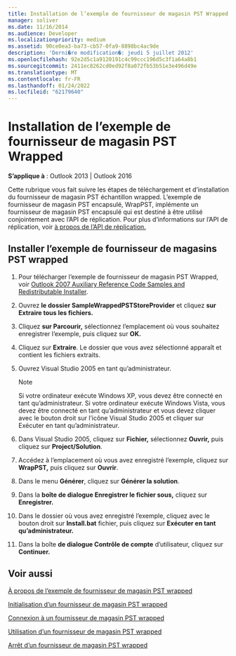 ```yaml
---
title: Installation de l’exemple de fournisseur de magasin PST Wrapped
manager: soliver
ms.date: 11/16/2014
ms.audience: Developer
ms.localizationpriority: medium
ms.assetid: 90ce0ea3-ba73-cb57-0fa9-8898bc4ac9de
description: 'Derni�re modification�: jeudi 5 juillet 2012'
ms.openlocfilehash: 92e2d5c1a9120191c4c99ccc196d5c3f1a64a8b1
ms.sourcegitcommit: 2411ec8262cd0ed92f8a072fb53b51e3e496d49e
ms.translationtype: MT
ms.contentlocale: fr-FR
ms.lasthandoff: 01/24/2022
ms.locfileid: "62179640"
---
```

# <a name="installing-the-sample-wrapped-pst-store-provider"></a>Installation de l’exemple de fournisseur de magasin PST Wrapped

  
  
**S’applique à** : Outlook 2013 | Outlook 2016 
  
Cette rubrique vous fait suivre les étapes de téléchargement et d’installation du fournisseur de magasin PST échantillon wrapped. L’exemple de fournisseur de magasin PST encapsulé, WrapPST, implémente un fournisseur de magasin PST encapsulé qui est destiné à être utilisé conjointement avec l’API de réplication. Pour plus d’informations sur l’API de réplication, voir [à propos de l’API de réplication.](about-the-replication-api.md)
  
## <a name="install-the-sample-wrapped-pst-store-provider"></a>Installer l’exemple de fournisseur de magasins PST wrapped

1. Pour télécharger l’exemple de fournisseur de magasin PST Wrapped, voir [Outlook 2007 Auxiliary Reference Code Samples and Redistributable Installer](https://www.microsoft.com/download/details.aspx?id=24102).
    
2. Ouvrez **le dossier SampleWrappedPSTStoreProvider** et cliquez **sur Extraire tous les fichiers.**
    
3. Cliquez **sur Parcourir,** sélectionnez l’emplacement où vous souhaitez enregistrer l’exemple, puis cliquez sur **OK.**
    
4. Cliquez sur **Extraire**.  Le dossier que vous avez sélectionné apparaît et contient les fichiers extraits.
    
5. Ouvrez Visual Studio 2005 en tant qu’administrateur.
    
    > [!NOTE]
    > Si votre ordinateur exécute Windows XP, vous devez être connecté en tant qu’administrateur. Si votre ordinateur exécute Windows Vista, vous devez être connecté en tant qu’administrateur et vous devez cliquer avec le bouton droit sur l’icône Visual Studio 2005 et cliquer sur Exécuter en tant qu’administrateur. 
  
6. Dans Visual Studio 2005, cliquez sur **Fichier,** sélectionnez **Ouvrir,** puis cliquez sur **Project/Solution**.
    
7. Accédez à l’emplacement où vous avez enregistré l’exemple, cliquez sur **WrapPST,** puis cliquez sur **Ouvrir**.
    
8. Dans le menu **Générer**, cliquez sur **Générer la solution**.
    
9. Dans la **boîte de dialogue Enregistrer le fichier sous,** cliquez sur **Enregistrer.**
    
10. Dans le dossier où vous avez enregistré l’exemple, cliquez avec le bouton droit sur **Install.bat** fichier, puis cliquez sur **Exécuter en tant qu’administrateur.**
    
11. Dans la boîte **de dialogue Contrôle de compte** d’utilisateur, cliquez sur **Continuer.**
    
## <a name="see-also"></a>Voir aussi



[À propos de l’exemple de fournisseur de magasin PST wrapped](about-the-sample-wrapped-pst-store-provider.md)
  
[Initialisation d’un fournisseur de magasin PST wrapped](initializing-a-wrapped-pst-store-provider.md)
  
[Connexion à un fournisseur de magasin PST wrapped](logging-on-to-a-wrapped-pst-store-provider.md)
  
[Utilisation d’un fournisseur de magasin PST wrapped](using-a-wrapped-pst-store-provider.md)
  
[Arrêt d’un fournisseur de magasin PST wrapped](shutting-down-a-wrapped-pst-store-provider.md)

